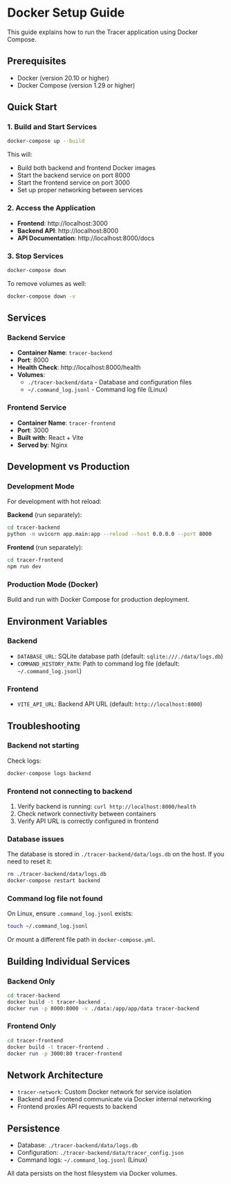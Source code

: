 # Docker Setup Guide

This guide explains how to run the Tracer application using Docker Compose.

## Prerequisites

- Docker (version 20.10 or higher)
- Docker Compose (version 1.29 or higher)

## Quick Start

### 1. Build and Start Services

```bash
docker-compose up --build
```

This will:
- Build both backend and frontend Docker images
- Start the backend service on port 8000
- Start the frontend service on port 3000
- Set up proper networking between services

### 2. Access the Application

- **Frontend**: http://localhost:3000
- **Backend API**: http://localhost:8000
- **API Documentation**: http://localhost:8000/docs

### 3. Stop Services

```bash
docker-compose down
```

To remove volumes as well:

```bash
docker-compose down -v
```

## Services

### Backend Service

- **Container Name**: `tracer-backend`
- **Port**: 8000
- **Health Check**: http://localhost:8000/health
- **Volumes**:
  - `./tracer-backend/data` - Database and configuration files
  - `~/.command_log.jsonl` - Command log file (Linux)

### Frontend Service

- **Container Name**: `tracer-frontend`
- **Port**: 3000
- **Built with**: React + Vite
- **Served by**: Nginx

## Development vs Production

### Development Mode

For development with hot reload:

**Backend** (run separately):
```bash
cd tracer-backend
python -m uvicorn app.main:app --reload --host 0.0.0.0 --port 8000
```

**Frontend** (run separately):
```bash
cd tracer-frontend
npm run dev
```

### Production Mode (Docker)

Build and run with Docker Compose for production deployment.

## Environment Variables

### Backend

- `DATABASE_URL`: SQLite database path (default: `sqlite:///./data/logs.db`)
- `COMMAND_HISTORY_PATH`: Path to command log file (default: `~/.command_log.jsonl`)

### Frontend

- `VITE_API_URL`: Backend API URL (default: `http://localhost:8000`)

## Troubleshooting

### Backend not starting

Check logs:
```bash
docker-compose logs backend
```

### Frontend not connecting to backend

1. Verify backend is running: `curl http://localhost:8000/health`
2. Check network connectivity between containers
3. Verify API URL is correctly configured in frontend

### Database issues

The database is stored in `./tracer-backend/data/logs.db` on the host. If you need to reset it:

```bash
rm ./tracer-backend/data/logs.db
docker-compose restart backend
```

### Command log file not found

On Linux, ensure `.command_log.jsonl` exists:
```bash
touch ~/.command_log.jsonl
```

Or mount a different file path in `docker-compose.yml`.

## Building Individual Services

### Backend Only

```bash
cd tracer-backend
docker build -t tracer-backend .
docker run -p 8000:8000 -v ./data:/app/app/data tracer-backend
```

### Frontend Only

```bash
cd tracer-frontend
docker build -t tracer-frontend .
docker run -p 3000:80 tracer-frontend
```

## Network Architecture

- `tracer-network`: Custom Docker network for service isolation
- Backend and Frontend communicate via Docker internal networking
- Frontend proxies API requests to backend

## Persistence

- Database: `./tracer-backend/data/logs.db`
- Configuration: `./tracer-backend/data/tracer_config.json`
- Command logs: `~/.command_log.jsonl` (Linux)

All data persists on the host filesystem via Docker volumes.


